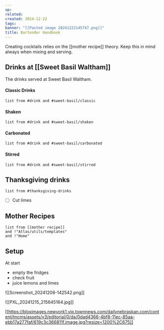 ```yaml
---
up: 
related: 
created: 2024-12-22
tags: 
banner: "[[Pasted image 20241222145747.png]]"
title: Bartender Handbook
---
```


Creating cocktails relies on the [[mother recipe]] theory. Keep this in mind always when mixing and serving.
## Drinks at [[Sweet Basil Waltham]]

The drinks served at Sweet Basil Waltham.

#### Classic Drinks
```dataview
list from #drink and #sweet-basil/classic 
```
#### Shaken
```dataview
list from #drink and #sweet-basil/shaken
```
#### Carbonated
```dataview
list from #drink and #sweet-basil/carbonated 
```
#### Stirred
```dataview
list from #drink and #sweet-basil/stirred
```
## Thanksgiving drinks
```dataview
list from #thanksgiving-drinks 
```
- [ ] Cut limes 

## Mother Recipes

```dataview
list from [[mother recipe]] 
and !"Atlas/utils/templates" 
and !"Home"
```

## Setup

At start
- empty the fridges 
- check fruit
- juice lemons and limes 

![[Screenshot_20241208-142542.png]]

![[PXL_20241215_215645164.jpg]]



[[https://bloximages.newyork1.vip.townnews.com/dailynebraskan.com/content/tncms/assets/v3/editorial/0/da/0dad4366-4bf8-11ec-85aa-ebb17a277faf/619c3c366811f.image.jpg?resize=1200%2C675]]
